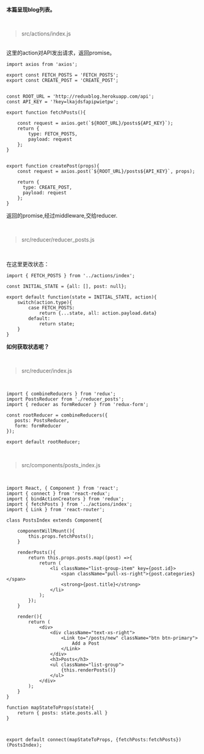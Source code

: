 **本篇呈现blog列表。**

<br>

> src/actions/index.js

<br>
这里的action对API发出请求，返回promise。

	import axios from 'axios';
	
	export const FETCH_POSTS = 'FETCH_POSTS';
	export const CREATE_POST = 'CREATE_POST';
	
	
	const ROOT_URL = 'http://reduxblog.herokuapp.com/api';
	const API_KEY = '?key=lkajdsfapipwietpw';
	
	export function fetchPosts(){
	    
	    const request = axios.get(`${ROOT_URL}/posts${API_KEY}`);
	    return {
	        type: FETCH_POSTS,
	        payload: request
	    };
	}
	    
	    
	export function createPost(props){
	    const request = axios.post(`${ROOT_URL}/posts${API_KEY}`, props);
	    
	    return {
	      type: CREATE_POST,
	      payload: request
	    };
	}

返回的promise,经过middleware,交给reducer.

<br>

> src/reducer/reducer_posts.js

<br>

在这里更改状态：

	import { FETCH_POSTS } from '../actions/index';
	
	const INITIAL_STATE = {all: [], post: null};
	
	export default function(state = INITIAL_STATE, action){
	    switch(action.type){
	        case FETCH_POSTS:
	            return {...state, all: action.payload.data}
	        default:
	            return state;
	    }
	}

**如何获取状态呢？**

<br>

> src/reducer/index.js

<br>

	import { combineReducers } from 'redux';
	import PostsReducer from './reducer_posts';
	import { reducer as formReducer } from 'redux-form';
	
	const rootReducer = combineReducers({
	   posts: PostsReducer,
	   form: formReducer
	});
	
	export default rootReducer;

<br>

> src/components/posts_index.js

<br>

	import React, { Component } from 'react';
	import { connect } from 'react-redux';
	import { bindActionCreators } from 'redux';
	import { fetchPosts } from '../actions/index';
	import { Link } from 'react-router';
	
	class PostsIndex extends Component{
	    
	    componentWillMount(){
	        this.props.fetchPosts();
	    }
	    
	    renderPosts(){
	        return this.props.posts.map((post) =>{
	            return (
	                <li className="list-group-item" key={post.id}>
	                    <span className="pull-xs-right">{post.categories}</span>
	                    <strong>{post.title}</strong>
	                </li>
	            );
	        });
	    }
	    
	    render(){
	        return (
	            <div>
	                <div className="text-xs-right">
	                    <Link to="/posts/new" className="btn btn-primary">
	                        Add a Post
	                    </Link>
	                </div>
	                <h3>Posts</h3>
	                <ul className="list-group">
	                    {this.renderPosts()}
	                </ul>
	            </div>
	        );
	    }
	}
	
	function mapStateToProps(state){
	    return { posts: state.posts.all }
	}
	
	
	
	export default connect(mapStateToProps, {fetchPosts:fetchPosts})(PostsIndex);

<br>




